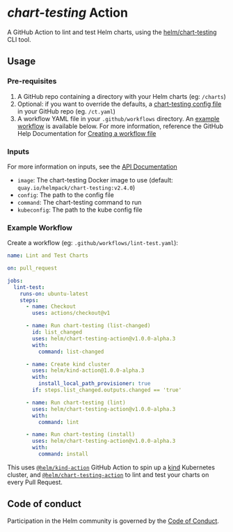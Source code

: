 # *chart-testing* Action

A GitHub Action to lint and test Helm charts, using the [helm/chart-testing](https://github.com/helm/chart-testing) CLI tool.

## Usage

### Pre-requisites

1. A GitHub repo containing a directory with your Helm charts (eg: `/charts`)
1. Optional: if you want to override the defaults, a [chart-testing config file](https://github.com/helm/chart-testing#configuration) in your GitHub repo (eg. `/ct.yaml`)
1. A workflow YAML file in your `.github/workflows` directory. An [example workflow](#example-workflow) is available below.
  For more information, reference the GitHub Help Documentation for [Creating a workflow file](https://help.github.com/en/articles/configuring-a-workflow#creating-a-workflow-file)

### Inputs

For more information on inputs, see the [API Documentation](https://developer.github.com/v3/repos/releases/#input)

- `image`: The chart-testing Docker image to use (default: `quay.io/helmpack/chart-testing:v2.4.0`)
- `config`: The path to the config file
- `command`: The chart-testing command to run
- `kubeconfig`: The path to the kube config file

### Example Workflow

Create a workflow (eg: `.github/workflows/lint-test.yaml`):

```yaml
name: Lint and Test Charts

on: pull_request

jobs:
  lint-test:
    runs-on: ubuntu-latest
    steps:
      - name: Checkout
        uses: actions/checkout@v1

      - name: Run chart-testing (list-changed)
        id: list_changed
        uses: helm/chart-testing-action@v1.0.0-alpha.3
        with:
          command: list-changed

      - name: Create kind cluster
        uses: helm/kind-action@1.0.0-alpha.3
        with:
          install_local_path_provisioner: true
        if: steps.list_changed.outputs.changed == 'true'

      - name: Run chart-testing (lint)
        uses: helm/chart-testing-action@v1.0.0-alpha.3
        with:
          command: lint

      - name: Run chart-testing (install)
        uses: helm/chart-testing-action@v1.0.0-alpha.3
        with:
          command: install
```

This uses [`@helm/kind-action`](https://www.github.com/helm/kind-action) GitHub Action to spin up a [kind](https://kind.sigs.k8s.io/) Kubernetes cluster, and [`@helm/chart-testing-action`](https://www.github.com/helm/chart-testing-action) to lint and test your charts on every Pull Request.

## Code of conduct

Participation in the Helm community is governed by the [Code of Conduct](CODE_OF_CONDUCT.md).
